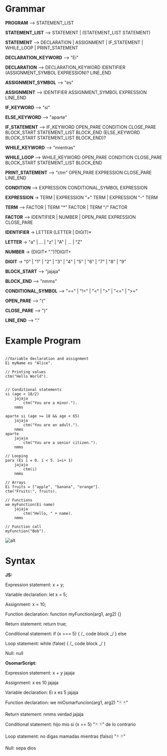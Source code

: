 # Grammar

**PROGRAM** ⟶ STATEMENT_LIST

**STATEMENT_LIST** ⟶ STATEMENT | (STATEMENT_LIST STATEMENT)

**STATEMENT** ⟶ DECLARATION | ASSIGNMENT | IF_STATEMENT | WHILE_LOOP | PRINT_STATEMENT

**DECLARATION_KEYWORD** ⟶ "Ei"

**DECLARATION** ⟶ DECLARATION_KEYWORD IDENTIFIER (ASSIGNMENT_SYMBOL EXPRESSION)? LINE_END

**ASSIGNMENT_SYMBOL** ⟶ "es"

**ASSIGNMENT** ⟶ IDENTIFIER ASSIGNMENT_SYMBOL EXPRESSION LINE_END

**IF_KEYWORD** ⟶ "si"

**ELSE_KEYWORD** ⟶ "aparte"

**IF_STATEMENT** ⟶ IF_KEYWORD OPEN_PARE CONDITION CLOSE_PARE BLOCK_START STATEMENT_LIST BLOCK_END (ELSE_KEYWORD BLOCK_START STATEMENT_LIST BLOCK_END)?

**WHILE_KEYWORD** ⟶ "mientras"

**WHILE_LOOP** ⟶ WHILE_KEYWORD OPEN_PARE CONDITION CLOSE_PARE BLOCK_START STATEMENT_LIST BLOCK_END

**PRINT_STATEMENT** ⟶ "ctm" OPEN_PARE EXPRESSION CLOSE_PARE LINE_END

**CONDITION** ⟶ EXPRESSION CONDITIONAL_SYMBOL EXPRESSION

**EXPRESSION** -> TERM | EXPRESSION "+" TERM | EXPRESSION "-" TERM

**TERM** ⟶ FACTOR | TERM "\*" FACTOR | TERM "/" FACTOR

**FACTOR** ⟶ IDENTIFIER | NUMBER | OPEN_PARE EXPRESSION CLOSE_PARE

**IDENTIFIER** -> LETTER (LETTER | DIGIT)\*

**LETTER** -> "a" | ... | "z" | "A" | ... | "Z"

**NUMBER** -> (DIGIT\* ".")?DIGIT+

**DIGIT** -> "0" | "1" | "2" | "3" | "4" | "5" | "6" | "7" | "8" | "9"

**BLOCK_START** ⟶ "jajaja"

**BLOCK_END** ⟶ "nmms"

**CONDITIONAL_SYMBOL** ⟶ "==" | "!=" | "<" | ">" | "<=" | ">="

**OPEN_PARE** ⟶ "("

**CLOSE_PARE** ⟶ ")"

**LINE_END** ⟶ "."

# Example Program

```

//Variable declaration and assignment
Ei myName es "Alice".

// Printing values
ctm("Hello World").


// Conditional statements
si (age < 18/2)
    jajaja
        ctm("You are a minor.").
    nmms

aparte si (age >= 18 && age < 65)
    jajaja
        ctm("You are an adult.").
    nmms
aparte
    jajaja
        ctm("You are a senior citizen.").
    nmms

// Looping
para (Ei i = 0. i < 5. i=i+ 1)
    jajaja
        ctm(i)
    nmms

// Arrays
Ei fruits = ["apple", "banana", "orange"].
ctm("Fruits:", fruits).

// Functions
we myFunction(Ei name)
    jajaja
        ctm("Hello, " + name).
    nmms

// Function call
myFunction("Bob").

```

![alt](https://i.imgur.com/e23go7G.png)

# Syntax

**JS:**

Expression statement: x + y;

Variable declaration: let x = 5;

Assignment: x = 10;

Function declaration: function myFunction(arg1, arg2) {}

Return statement: return true;

Conditional statement: if (x === 5) { /_ code block _/ } else

Loop statement: while (false) { /_ code block _/ }

Null: null

**OsomarScript:**

Expression statement: x + y jajaja

Assignment: x es 10 jajaja

Variable declaration: Ei x es 5 jajaja

Function declaration: we miOsmarfuncion(arg1, arg2) "🃏 🃏"

Return statement: nmms verdad jajaja

Conditional statement: hijo mio si (x == 5) "🃏 🃏" de lo contrario

Loop statement: no digas mamadas mientras (falso) "🃏 🃏"

Null: sepa dios
